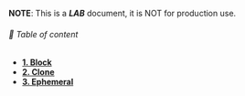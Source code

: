 **NOTE**: This is a ***LAB*** document, it is NOT for production use.


###### 🌈 Table of content
- [**1. Block**](./docs/block.md)
- [**2. Clone**](./docs/clone.md)
- [**3. Ephemeral**](./docs/ephemeral.md)